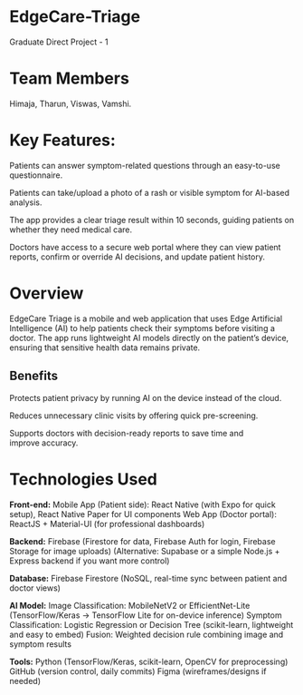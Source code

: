 # EdgeCare-Triage
Graduate Direct Project - 1
# Team Members
Himaja,
Tharun,
Viswas,
Vamshi.

# Key Features:

Patients can answer symptom-related questions through an easy-to-use questionnaire.

Patients can take/upload a photo of a rash or visible symptom for AI-based analysis.

The app provides a clear triage result within 10 seconds, guiding patients on whether they need medical care.

Doctors have access to a secure web portal where they can view patient reports, confirm or override AI decisions, and update patient history.

# **Overview**
EdgeCare Triage is a mobile and web application that uses Edge Artificial Intelligence (AI) to help patients check their symptoms before visiting a doctor. The app runs lightweight AI models directly on the patient’s device, ensuring that sensitive health data remains private.

## Benefits

Protects patient privacy by running AI on the device instead of the cloud.

Reduces unnecessary clinic visits by offering quick pre-screening.

Supports doctors with decision-ready reports to save time and improve accuracy.


# Technologies Used
**Front-end:**
Mobile App (Patient side): React Native (with Expo for quick setup), React Native Paper for UI components
Web App (Doctor portal): ReactJS + Material-UI (for professional dashboards)

**Backend:**
Firebase (Firestore for data, Firebase Auth for login, Firebase Storage for image uploads)
(Alternative: Supabase or a simple Node.js + Express backend if you want more control)

**Database:**
Firebase Firestore (NoSQL, real-time sync between patient and doctor views)

**AI Model:**
Image Classification: MobileNetV2 or EfficientNet-Lite (TensorFlow/Keras → TensorFlow Lite for on-device inference)
Symptom Classification: Logistic Regression or Decision Tree (scikit-learn, lightweight and easy to embed)
Fusion: Weighted decision rule combining image and symptom results

**Tools:**
Python (TensorFlow/Keras, scikit-learn, OpenCV for preprocessing)
GitHub (version control, daily commits)
Figma (wireframes/designs if needed)
